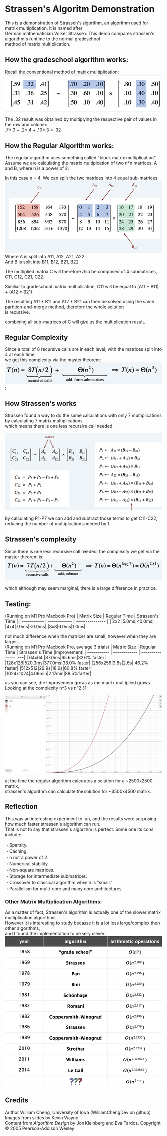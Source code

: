 # Strassen's Algoritm Demonstration

This is a demonstration of Strassen's algorithm, an algorithm used for matrix multiplication. It is named after <br>
German mathematician Volker Strassen. This demo compares strassen's algorithm's runtime to the normal gradeschool <br>
method of matrix multiplication.

## How the gradeschool algorithm works:

Recall the conventional method of matrix multiplication: <br>
![gradeschool](/res/gradeschool.png) <br>

The .32 result was obtained by multiplying the respective pair of values in the row and column: <br>
.7*.3 + .2*.4 + .10\*.3 = .32

## How the Regular Algorithm works:

The regular algorithm uses something called "block matrix multiplication".
Assume we are calculating the matrix multiplcation of two n\*n matrices, A and B, where n is a power of 2.<br>

In this case n = 4.
We can split the two matrices into 4 equal sub-matrices:
![split matrix](/res/blocks.png) <br>
Where A is split into A11, A12, A21, A22 <br>
And B is split into B11, B12, B21, B22 <br>

The multiplied matrix C will therefore also be composed of 4 submatrices, C11, C12, C21, C22.

Similiar to gradeschool matrix multiplication, C11 will be equal to (A11 \* B11) + (A12 \* B21).

The resulting A11 \* B11 and A12 \* B21 can then be solved using the same partition-and-merge method, therefore the whole solution <br>
is recursive.

combining all sub-matrices of C will give us the multiplication result.

## Regular Complexity

Since a total of 8 recursive calls are in each level, with the matrices split into 4 at each time, <br>
we get this complexity via the master theorem: <br>
![regular complexity](/res/regularComplexity.png); <br>

## How Strassen's works

Strassen found a way to do the same calculations with only 7 multiplications by calculating 7 matrix multiplications <br>
which means there is one less recursive call needed.

![strassens](/res/strassens.png) <br>

by calculating P1-P7 we can add and subtract those terms to get C11-C22, reducing the number of multiplcations needed by 1.

## Strassen's complexity

Since there is one less recursive call needed, the complexity we get via the master theorem is:
![strassen's complexity](/res/fastComplexity.png) <br>

which although may seem marginal, there is a large difference in practice.

## Testing:

(Running on M1 Pro Macbook Pro)
| Matrix Size | Regular Time | Strassen's Time |
| ----------- | ------------ | --------------- |
| 2x2 |5.0ms|<0.0ms|
|4x4|7.0ms|<0.0ms|
|8x8|6.0ms|1.0ms|

not much difference when the matrices are small, however when they are larger... <br>
(Running on M1 Pro Macbook Pro, average 3 trials)
| Matrix Size | Regular Time | Strassen's Time |Improvement|
| ----------- | ------------ | --------------- |---|
| 64x64 |87.0ms|65.6ms|32.6% faster|
|128x128|520.3ms|377.0ms|38.0% faster|
|256x256|3.8s|2.6s| 46.2% faster|
|512x512|29.9s|18.6s|60.8% faster|
|1024x1024|4.09min|2.17min|88.5%faster|

as you can see, the improvement grows as the matrix multiplied grows.
Looking at the complexity n^3 vs n^2.81:

![desmos](/res/desmos.png) <br>

at the time the regular algorithm calculates a solution for a ~2500x2500 matrix, <br>
strassen's algorithm can calculate the solution for ~4500x4500 matrix. <br>

## Reflection

This was an interesting experiment to run, and the results were surprising how much faster strassen's algorithm can run. <br>
That is not to say that strassen's algorithm is perfect. Some one its cons include:

・Sparsity. <br>
・Caching.<br>
・n not a power of 2.<br>
・Numerical stability.<br>
・Non-square matrices.<br>
・Storage for intermediate submatrices.<br>
・Crossover to classical algorithm when n is “small.”<br>
・Parallelism for multi-core and many-core architectures<br>

### Other Matrix Multiplication Algorithms:

As a matter of fact, Strassen's algorithm is actually one of the slower matrix multiplication algorithms. <br>
However it is interesting to study because it is a lot less large/complex then other algorithms, <br>
and I found the implementation to be very clever.
![others](/res/others.png) <br>

## Credits

Author William Cheng, University of Iowa (WilliamChengDev on github) <br>
Images from slides by Kevin Wayne <br>
Content from _Algorithm Design_ by Jon Kleinberg and Eva Tardos. Copyright © 2005 Pearson-Addison Wesley
